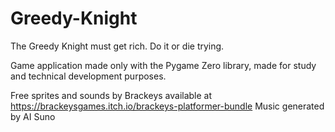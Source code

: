 # Greedy-Knight
The Greedy Knight must get rich. Do it or die trying.

Game application made only with the Pygame Zero library, made for study and technical development purposes.

Free sprites and sounds by Brackeys available at https://brackeysgames.itch.io/brackeys-platformer-bundle
Music generated by AI Suno
